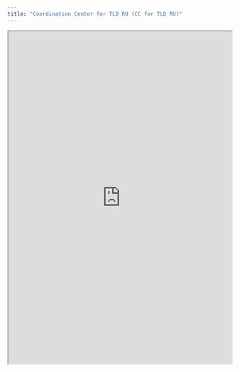```yaml
---
title: "Coordination Center for TLD RU (CC for TLD RU)"
---
```




<iframe height="750" width="100%" src="https://ewelton.github.io/ktest/wiki.html#Coordination%20Center%20for%20TLD%20RU%20(CC%20for%20TLD%20RU)"></iframe>
